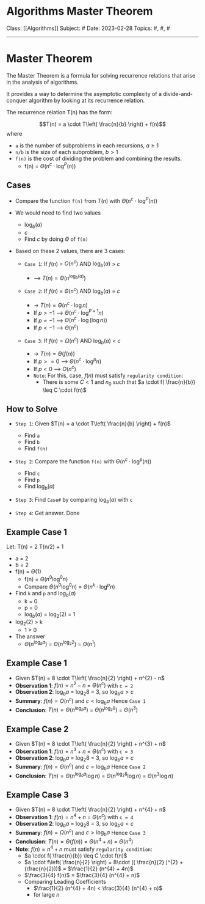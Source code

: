 # Algorithms Master Theorem
Class: [[Algorithms]]
Subject: #
Date: 2023-02-28
Topics: #, #, # 

---

# Master Theorem 

The Master Theorem is a formula for solving recurrence relations that arise in the analysis of algorithms. 

It provides a way to determine the asymptotic complexity of a divide-and-conquer algorithm by looking at its recurrence relation.

The recurrence relation T(n) has the form:

$$T(n) = a \cdot T\left( \frac{n}{b} \right) + f(n)$$
where
- `a` is the number of subproblems in each recursions, $a \geq 1$
- `n/b` is the size of each subproblem, $b > 1$
- `f(n)` is the cost of dividing the problem and combining the results.
	- f(n) = $Θ (n^{c} \cdot \log^{P}(n))$

## Cases
- Compare the function `f(n)` from $T(n)$  with  $Θ (n^{c} \cdot \log^{P}(n))$
- We would need to find two values
	- $\log_{b}(a)$
	- $c$
	- Find $c$ by doing $Θ$ of `f(n)`

- Based on these 2 values, there are 3 cases:
	- `Case 1`: If $f(n)$ = $O(n^{c})$ AND $\log_{b}(a)$ > $c$   
		- --> $T(n) = Θ(n^{\log_{b}(a)})$

	- `Case 2`: If $f(n)$ = $Θ(n^{c})$ AND $\log_{b}(a)$ = $c$
		- -> $T(n) = Θ(n^{c} \cdot \log n)$
		- If $p > -1$  -->   $Θ(n^{c} \cdot \log^{P+1}n)$
		- If $p = -1$  -->  $Θ(n^{c} \cdot \log(\log n))$
		- If $p < -1$  -->  $Θ(n^{c})$

	- `Case 3`: If $f(n) = Ω(n^{c})$ AND $\log_{b}(a)$ < $c$  
		- -> $T(n) = Θ(f(n))$
		- If $p >= 0$   -->   $Θ(n^{c} \cdot \log^{p}n)$
		- If $p < 0$      -->  $O(n^{c})$
		- `Note`: For this, case, $f(n)$ must satisfy `regularity condition`:
			- There is some $C < 1$ and $n_{0}$ such that $a \cdot f( \frac{n}{b}) \leq C \cdot f(n)$

## How to Solve
- `Step 1`: Given $T(n) = a \cdot T\left( \frac{n}{b} \right) + f(n)$
	- Find `a`
	- Find `b`
	- Find `f(n)`

- `Step 2`: Compare the function `f(n)` with  $Θ (n^{c} \cdot \log^{p}(n))$
	- FInd `c`
	- Find `p`
	- Find $\log_{b}(a)$
- `Step 3`: Find `Case#` by comparing $\log_{b}(a)$ with `c`
- `Step 4`: Get answer. Done

## Example Case 1

Let: T(n) = 2 T(n/2) + 1
- a = 2
- b = 2
- f(n) = $Θ(1)$ 
	- f(n) = $Θ(n^{0} \log^{0}n)$
	- Compare $Θ(n^{0} \log^{0}n)$ = $Θ(n^{k} \cdot \log^{p}n)$
- Find `k` and `p` and $\log_{b}(a)$
	- k = 0
	- p = 0 
	- $\log_{b}(a)$ = $\log_{2}(2)$ = 1
 - $\log_{2}(2)$ > k
	 - 1 > 0
- The answer 
	- $Θ(n^{\log_{b}a})$ = $Θ(n^{\log_{2}2})$ = $Θ(n^{1})$

## Example Case 1
- Given $T(n) = 8 \cdot T\left( \frac{n}{2} \right) + n^{2} - n$
- **Observation 1**: $f(n) = n^{2} - n$ = $Θ(n^{c})$ with `c = 2`
- **Observation 2**: $\log_{b}a$ = $\log_{2}8$ = 3, so $\log_{b}a > c$ 
- **Summary**: $f(n) = O(n^{c})$ and $c < \log_{b}a$ Hence `Case 1` 
- **Conclusion**: $T(n) = Θ(n^{\log_{b}a})$ =  $Θ(n^{\log_{2}8})$ = $Θ(n^{3})$


## Example Case 2
- Given $T(n) = 8 \cdot T\left( \frac{n}{2} \right) + n^{3} + n$
- **Observation 1**: $f(n) = n^{3} + n$ = $Θ(n^{c})$ with `c = 3`
- **Observation 2**: $\log_{b}a$ = $\log_{2}8$ = 3, so $\log_{b}a = c$ 
- **Summary**: $f(n) = Θ(n^{c})$ and $c = \log_{b}a$ Hence `Case 2` 
- **Conclusion**: $T(n) = Θ(n^{\log_{b}a} \log n)$ =  $Θ(n^{\log_{2}8} \log n)$ = $Θ(n^{3} \log n)$

## Example Case 3
- Given $T(n) = 8 \cdot T\left( \frac{n}{2} \right) + n^{4} + n$
- **Observation 1**: $f(n) = n^{4} + n$ = $Θ(n^{c})$ with `c = 4`
- **Observation 2**: $\log_{b}a$ = $\log_{2}8$ = 3, so $\log_{b}a < c$ 
- **Summary**: $f(n) = Ω(n^{c})$ and $c > \log_{b}a$ Hence `Case 3` 
- **Conclusion**: $T(n) = Θ(f(n))$ =  $Θ(n^{4} + n)$ = $Θ(n^{4})$
- **Note**:  $f(n) = n^{4} + n$ must satisfy `regularity condition`:
	- $a \cdot f( \frac{n}{b}) \leq C \cdot f(n)$
	- $a \cdot f\left( \frac{n}{2} \right) = 8\cdot (( \frac{n}{2} )^{2} + (\frac{n}{2}))$ = $\frac{1}{2} (n^{4} + 4n)$
	- $\frac{3}{4} f(n)$ = $\frac{3}{4} (n^{4} + n)$
	- Comparing Leading Coefficients
		- $\frac{1}{2} (n^{4} + 4n) < \frac{3}{4} (n^{4} + n)$ 
		- for large $n$
